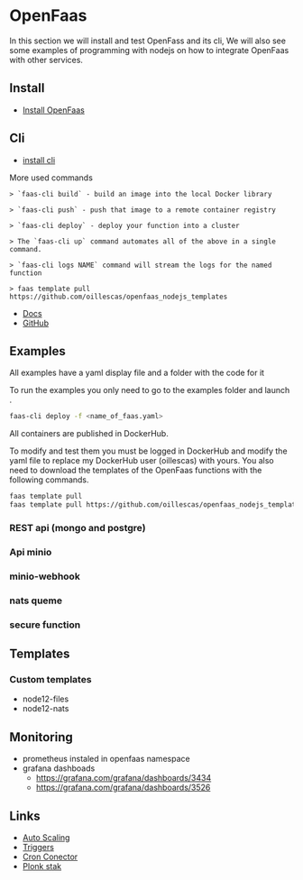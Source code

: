 # OpenFaas

In this section we will install and test OpenFass and its cli, 
We will also see some examples of programming with nodejs on how to integrate OpenFaas with other services. 

## Install
- [Install OpenFaas](install.md)

## Cli
- [install cli](https://docs.openfaas.com/cli/install/)

More used commands

    > `faas-cli build` - build an image into the local Docker library

    > `faas-cli push` - push that image to a remote container registry

    > `faas-cli deploy` - deploy your function into a cluster

    > The `faas-cli up` command automates all of the above in a single command.

    > `faas-cli logs NAME` command will stream the logs for the named function

    > faas template pull https://github.com/oillescas/openfaas_nodejs_templates

- [Docs](https://blog.alexellis.io/quickstart-openfaas-cli/)
- [GitHub](https://github.com/openfaas/faas-cli)

## Examples
All examples have a yaml display file and a folder with the code for it

To run the examples you only need to go to the examples folder and launch .
```bash
faas-cli deploy -f <name_of_faas.yaml>
```
All containers are published in DockerHub.

To modify and test them you must be logged in DockerHub and modify the yaml file to replace my DockerHub user (oillescas) with yours.
You also need to download the templates of the OpenFaas functions with the following commands.

```bash
faas template pull
faas template pull https://github.com/oillescas/openfaas_nodejs_templates
```


### REST api (mongo and postgre)
### Api minio 
### minio-webhook
### nats queme
### secure function

## Templates

### Custom templates
- node12-files
- node12-nats

## Monitoring
- prometheus instaled in openfaas namespace
- grafana dashboads
    - https://grafana.com/grafana/dashboards/3434
    - https://grafana.com/grafana/dashboards/3526

## Links
- [Auto Scaling](https://docs.openfaas.com/architecture/autoscaling/)
- [Triggers](https://docs.openfaas.com/reference/triggers/)
- [Cron Conector](https://github.com/openfaas/cron-connector)
- [Plonk stak](https://www.openfaas.com/blog/plonk-stack/)